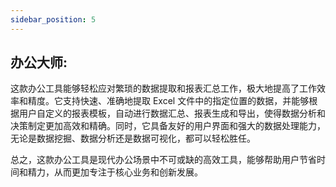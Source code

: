 ```yaml
---
sidebar_position: 5
---
```


<head>
  <script defer="defer" src="https://embed.trydyno.com/embedder.js"></script>
  <link href="https://embed.trydyno.com/embedder.css" rel="stylesheet" />
</head>

## 办公大师:

这款办公工具能够轻松应对繁琐的数据提取和报表汇总工作，极大地提高了工作效率和精度。它支持快速、准确地提取 Excel 文件中的指定位置的数据，并能够根据用户自定义的报表模板，自动进行数据汇总、报表生成和导出，使得数据分析和决策制定更加高效和精确。同时，它具备友好的用户界面和强大的数据处理能力，无论是数据挖掘、数据分析还是数据可视化，都可以轻松胜任。

总之，这款办公工具是现代办公场景中不可或缺的高效工具，能够帮助用户节省时间和精力，从而更加专注于核心业务和创新发展。
